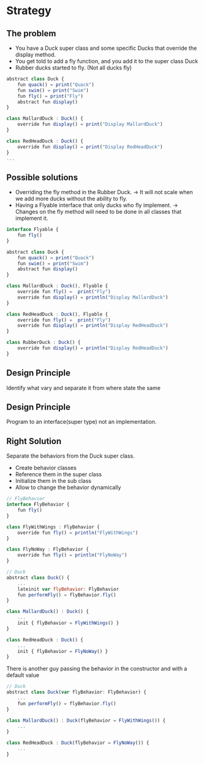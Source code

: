 # Strategy

## The problem
* You have a Duck super class and some specific Ducks that override the display method.
* You get told to add a fly function, and you add it to the super class Duck
* Rubber ducks started to fly. (Not all ducks fly) 

```js
abstract class Duck {
    fun quack() = print("Quack")
    fun swim() = print("Swim")
    fun fly() = print("Fly") 
    abstract fun display()
}

class MallardDuck : Duck() {
    override fun display() = print("Display MallardDuck")
}

class RedHeadDuck : Duck() {
    override fun display() = print("Display RedHeadDuck")
}
...
```
## Possible solutions
* Overriding the fly method in the Rubber Duck. -> It will not scale when we add more ducks without the ability to fly.
* Having a Flyable interface that only ducks who fly implement. -> Changes on the fly method will need to be done in all classes that implement it. 

```js
interface Flyable {
    fun fly()
}

abstract class Duck {
    fun quack() = print("Quack")
    fun swim() = print("Swim")
    abstract fun display()
}

class MallardDuck : Duck(), Flyable {
    override fun fly() =  print("Fly")
    override fun display() = println("Display MallardDuck")
}

class RedHeadDuck : Duck(), Flyable {
	override fun fly() =  print("Fly")
    override fun display() = println("Display RedHeadDuck")
}

class RubberDuck : Duck() {
    override fun display() = println("Display RedHeadDuck")
}
```

## Design Principle
Identify what vary and separate it from  where state the same

## Design Principle
Program to an interface(super type) not an implementation. 

## Right Solution
Separate the behaviors from the Duck super class.
* Create behavior classes
* Reference them in the super class
* Initialize them in the sub class
* Allow to change the behavior dynamically

```js
// FlyBehavior
interface FlyBehavior {
    fun fly()
}

class FlyWithWings : FlyBehavior {
    override fun fly() = println("FlyWithWings")
}

class FlyNoWay : FlyBehavior {
    override fun fly() = println("FlyNoWay")
}

// Duck
abstract class Duck() {
	...
    lateinit var flyBehavior: FlyBehavior
    fun performFly() = flyBehavior.fly()
}

class MallardDuck() : Duck() {
    ...
    init { flyBehavior = FlyWithWings() }
}

class RedHeadDuck : Duck() {
	...
 	init { flyBehavior = FlyNoWay() }
}
```

There is another guy passing the behavior in the constructor and with a default value

```js
// Duck
abstract class Duck(var flyBehavior: FlyBehavior) {
	...
    fun performFly() = flyBehavior.fly()
}

class MallardDuck() : Duck(flyBehavior = FlyWithWings()) {
	...
}

class RedHeadDuck : Duck(flyBehavior = FlyNoWay()) {
	...
}


```

